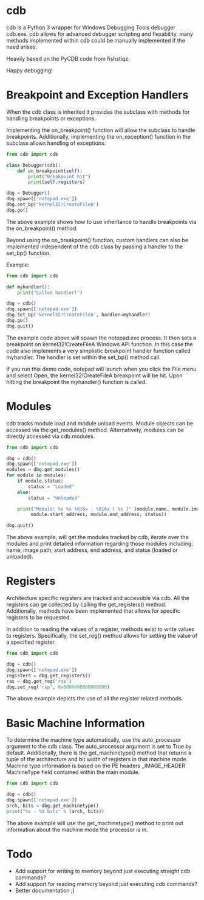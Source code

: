# cdb

cdb is a Python 3 wrapper for Windows Debugging Tools debugger cdb.exe. cdb allows for advanced debugger scripting and flexability. many methods implemented within cdb could be manually implemented if the need arises.

Heavily based on the PyCDB code from fishstiqz.

Happy debugging!


Breakpoint and Exception Handlers
=================================

When the cdb class is inherited it provides the subclass with methods for handling breakpoints or exceptions.

Implementing the on_breakpoint() function will allow the subclass to handle breakpoints. Additionally, implementing the on_exception() function in the subclass allows handling of exceptions.

```python
from cdb import cdb

class Debugger(cdb):
    def on_breakpoint(self):
        print("Breakpoint hit")
        print(self.registers)

dbg = Debugger()
dbg.spawn(['notepad.exe'])
dbg.set_bp('kernel32!CreateFileA')
dbg.go()
````

The above example shows how to use inheritance to handle breakpoints via the on_breakpoint() method.

Beyond using the on_breakpoint() function, custom handlers can also be implemented independent of the cdb class by passing a handler to the set_bp() function.

Example:

```python
from cdb import cdb

def myhandler():
    print("Called handler!")

dbg = cdb()
dbg.spawn(['notepad.exe'])
dbg.set_bp('kernel32!CreateFileA', handler=myhandler)
dbg.go()
dbg.quit()
````

The example code above will spawn the notepad.exe process. It then sets a breakpoint on kernel32!CreateFileA Windows API function. In this case the code also implements a very simplistic breakpoint handler function called myhandler. The handler is set within the set_bp() method call.

If you run this demo code, notepad will launch when you click the File menu and select Open, the kernel32!CreateFileA breakpoint will be hit. Upon hitting the breakpoint the myhandler() function is called.


Modules
========

cdb tracks module load and module unload events. Module objects can be accessed via the get_modules() method. Alternatively, modules can be directly accessed via cdb.modules.

```python
from cdb import cdb

dbg = cdb()
dbg.spawn(['notepad.exe'])
modules = dbg.get_modules()
for module in modules:
    if module.status:
        status = "Loaded"
    else:
        status = "Unloaded"

    print("Module: %s %s %016x - %016x [ %s ]" (module.name, module.image_path,
         module.start_address, module.end_address, status))

dbg.quit()
````

The above example, will get the modules tracked by cdb, iterate over the modules and print detailed information regarding those modules including: name, image path, start address, end address, and status (loaded or unloaded).


Registers
=========

Architecture specific registers are tracked and accessible via cdb. All the registers can ge collected by calling the get_registers() method. Additionally, methods have been implemented that allows for specific registers to be requested. 

In addition to reading the values of a register, methods exist to write values to registers. Specifically, the set_reg() method allows for setting the value of a specified register.

```python
from cdb import cdb

dbg = cdb()
dbg.spawn(['notepad.exe'])
registers = dbg.get_registers()
rax = dbg.get_reg('rax')
dbg.set_reg('rsp', 0x0000000000000000)
```

The above example depicts the use of all the register related methods.


Basic Machine Information
=====================

To determine the machine type automatically, use the auto_processor argument to the cdb class. The auto_processor argument is set to True by default. Additionally, there is the get_machinetype() method that returns a tuple of the architecture and bit width of registers in that machine mode. Machine type information is based on the PE headers _IMAGE_HEADER MachineType field contained within the main module.

```python
from cdb import cdb

dbg = cdb()
dbg.spawn(['notepad.exe'])
arch, bits = dbg.get_machinetype()
print("%s - %d bits" % (arch, bits))
````

The above example will use the get_machinetype() method to print out information about the machine mode the processor is in.


Todo
=====

* Add support for writing to memory beyond just executing straight cdb commands?
* Add support for reading memory beyond just executing cdb commands?
* Better documentation ;)
